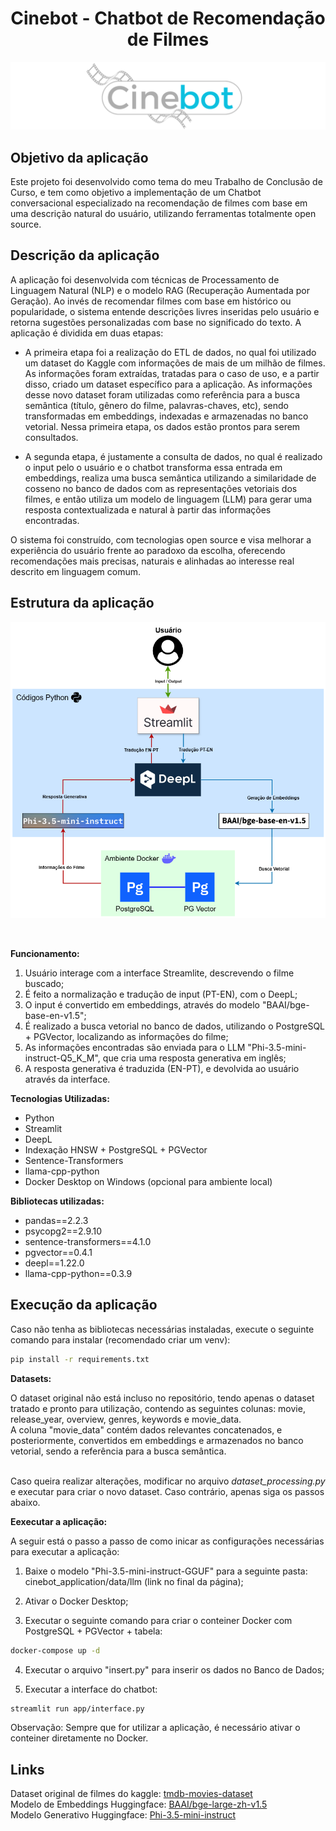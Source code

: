 <h1 align="center"> Cinebot - Chatbot de Recomendação de Filmes </h1> 

![Screenshot](./data/images/Logo.png)

<h2>Objetivo da aplicação</h2>

Este projeto foi desenvolvido como tema do meu Trabalho de Conclusão de Curso, e tem como objetivo a implementação de um Chatbot conversacional especializado na recomendação de filmes com base em uma descrição natural do usuário, utilizando ferramentas totalmente open source. 

<h2>Descrição da aplicação</h2>

A aplicação foi desenvolvida com técnicas de Processamento de Linguagem Natural (NLP) e o modelo RAG (Recuperação Aumentada por Geração). Ao invés de recomendar filmes com base em histórico ou popularidade, o sistema entende descrições livres inseridas pelo usuário e retorna sugestões personalizadas com base no significado do texto. A aplicação é dividida em duas etapas:

* A primeira etapa foi a realização do ETL de dados, no qual foi utilizado um dataset do Kaggle com informações de mais de um milhão de filmes. As informações foram extraídas, tratadas para o caso de uso, e a partir disso, criado um dataset específico para a aplicação. As informações desse novo dataset foram utilizadas como referência para a busca semântica (título, gênero do filme, palavras-chaves, etc), sendo transformadas em embeddings, indexadas e armazenadas no banco vetorial. Nessa primeira etapa, os dados estão prontos para serem consultados.

* A segunda etapa, é justamente a consulta de dados, no qual é realizado o input pelo o usuário e o chatbot transforma essa entrada em embeddings, realiza uma busca semântica utilizando a similaridade de cosseno no banco de dados com as representações vetoriais dos filmes, e então utiliza um modelo de linguagem (LLM) para gerar uma resposta contextualizada e natural à partir das informações encontradas.

O sistema foi construído, com tecnologias open source e visa melhorar a experiência do usuário frente ao paradoxo da escolha, oferecendo recomendações mais precisas, naturais e alinhadas ao interesse real descrito em linguagem comum.

<h2>Estrutura da aplicação</h2>

<p align="center">
  <img src="./data/images/Arquitetura.png" alt="Tela Inicial" width="700"/>
</p><br>

**Funcionamento:** 

1. Usuário interage com a interface Streamlite, descrevendo o filme buscado;
2. É feito a normalização e tradução de input (PT-EN), com o DeepL;
3. O input é convertido em embeddings, através do modelo "BAAI/bge-base-en-v1.5";
4. É realizado a busca vetorial no banco de dados, utilizando o PostgreSQL + PGVector, localizando as informações do filme;
5. As informações encontradas são enviada para o LLM "Phi-3.5-mini-instruct-Q5_K_M", que cria uma resposta generativa em inglês;
6. A resposta generativa é traduzida (EN-PT), e devolvida ao usuário através da interface.

**Tecnologias Utilizadas:**

- Python
- Streamlit
- DeepL 
- Indexação HNSW + PostgreSQL + PGVector
- Sentence-Transformers
- llama-cpp-python
- Docker Desktop on Windows (opcional para ambiente local)

**Bibliotecas utilizadas:**

- pandas==2.2.3
- psycopg2==2.9.10
- sentence-transformers==4.1.0
- pgvector==0.4.1
- deepl==1.22.0
- llama-cpp-python==0.3.9

<h2>Execução da aplicação</h2>

Caso não tenha as bibliotecas necessárias instaladas, execute o seguinte comando para instalar (recomendado criar um venv):

```bash
pip install -r requirements.txt
```

**Datasets:**

O dataset original não está incluso no repositório, tendo apenas o dataset tratado e pronto para utilização, contendo as seguintes colunas: movie, release_year, overview, genres, keywords e movie_data.<br> 
A coluna "movie_data" contém dados relevantes concatenados, e posteriormente, convertidos em embeddings e armazenados no banco vetorial, sendo a referência para a busca semântica.<br><br>

Caso queira realizar alterações, modificar no arquivo *dataset_processing.py* e executar para criar o novo dataset. Caso contrário, apenas siga os passos abaixo.

**Eexecutar a aplicação:**

A seguir está o passo a passo de como inicar as configurações necessárias para executar a aplicação:

1. Baixe o modelo "Phi-3.5-mini-instruct-GGUF" para a seguinte pasta: cinebot_application/data/llm (link no final da página);

2. Ativar o Docker Desktop;

3. Executar o seguinte comando para criar o conteiner Docker com PostgreSQL + PGVector + tabela:

```bash
docker-compose up -d
```

4. Executar o arquivo "insert.py" para inserir os dados no Banco de Dados;

5. Executar a interface do chatbot:

```bash
streamlit run app/interface.py
```

Observação: Sempre que for utilizar a aplicação, é necessário ativar o conteiner diretamente no Docker.
  
<h2>Links</h2>

Dataset original de filmes do kaggle: [tmdb-movies-dataset](https://www.kaggle.com/datasets/asaniczka/tmdb-movies-dataset-2023-930k-movies)<br>
Modelo de Embeddings Huggingface: [BAAI/bge-large-zh-v1.5](https://huggingface.co/BAAI/bge-base-en-v1.5#using-sentence-transformers)<br>
Modelo Generativo Huggingface: [Phi-3.5-mini-instruct](https://huggingface.co/bartowski/Phi-3.5-mini-instruct-GGUF/blob/main/Phi-3.5-mini-instruct-Q5_K_M.gguf)
